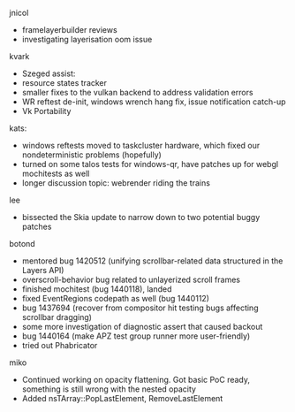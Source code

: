 jnicol
* framelayerbuilder reviews
* investigating layerisation oom issue

kvark
* Szeged assist:
* resource states tracker
* smaller fixes to the vulkan backend to address validation errors
* WR reftest de-init, windows wrench hang fix, issue notification catch-up
* Vk Portability

kats:
* windows reftests moved to taskcluster hardware, which fixed our nondeterministic problems (hopefully)
* turned on some talos tests for windows-qr, have patches up for webgl mochitests as well
* longer discussion topic: webrender riding the trains

lee
* bissected the Skia update to narrow down to two potential buggy patches

botond
* mentored bug 1420512 (unifying scrollbar-related data structured in the Layers API) 
* overscroll-behavior bug related to unlayerized scroll frames 
* finished mochitest (bug 1440118), landed 
* fixed EventRegions codepath as well (bug 1440112) 
* bug 1437694 (recover from compositor hit testing bugs affecting scrollbar dragging) 
* some more investigation of diagnostic assert that caused backout 
* bug 1440164 (make APZ test group runner more user-friendly)
* tried out Phabricator

miko
* Continued working on opacity flattening. Got basic PoC ready, something is still wrong with the nested opacity
* Added nsTArray::PopLastElement, RemoveLastElement
